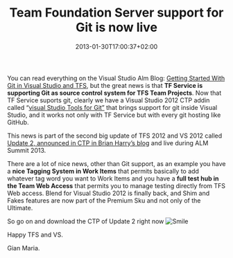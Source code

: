 ﻿---
title: "Team Foundation Server support for Git is now live"
description: ""
date: 2013-01-30T17:00:37+02:00
draft: false
tags: [Tfs]
categories: [Team Foundation Server]
---
You can read everything on the Visual Studio Alm Blog: [Getting Started With Git in Visual Studio and TFS](http://blogs.msdn.com/b/visualstudioalm/archive/2013/01/30/getting-started-with-git-in-visual-studio-and-team-foundation-service.aspx), but the great news is that  **TF Service is supporting Git as source control system for TFS Team Projects**. Now that TF Service suports git, clearly we have a Visual Studio 2012 CTP addin called “[visual Studio Tools for Git”](http://visualstudiogallery.msdn.microsoft.com/abafc7d6-dcaa-40f4-8a5e-d6724bdb980c) that brings support for git inside Visual Studio, and it works not only with TF Service but with every git hosting like GitHub.

This news is part of the second big update of TFS 2012 and VS 2012 called [Update 2, announced in CTP in Brian Harry’s blog](http://blogs.msdn.com/b/bharry/archive/2013/01/30/announcing-visual-studio-2012-update-2-vs2012-2.aspx) and live during ALM Summit 2013.

There are a lot of nice news, other than Git support, as an example you have a  **nice Tagging System in Work Items** that permits basically to add whatever tag word you want to Work Items and you have a  **full test hub in the Team Web Access** that permits you to manage testing directly from TFS Web access. Blend for Visual Studio 2012 is finally back, and Shim and Fakes features are now part of the Premium Sku and not only of the Ultimate.

So go on and download the CTP of Update 2 right now ![Smile](http://www.codewrecks.com/blog/wp-content/uploads/2013/01/wlEmoticon-smile.png)

Happy TFS and VS.

Gian Maria.
